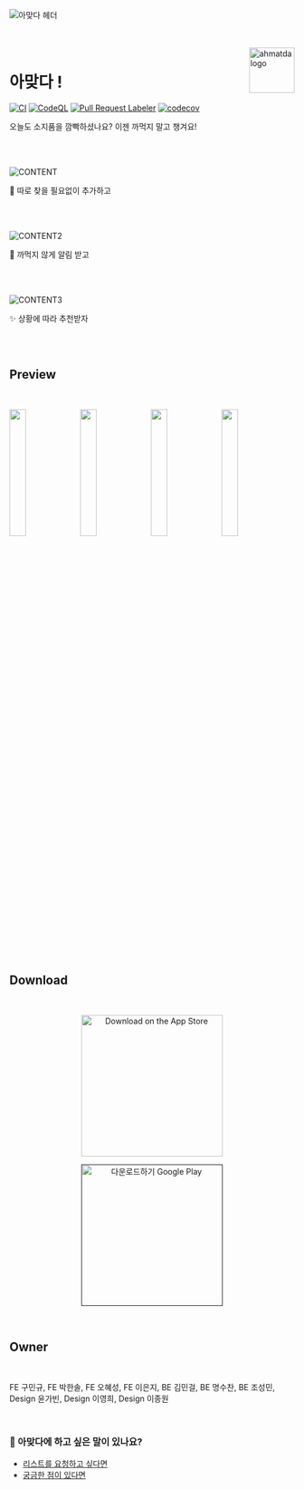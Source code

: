 ![아맞다 헤더](https://user-images.githubusercontent.com/26461307/211135223-81d14cf7-bf4e-4bff-9e30-962f9ec062a7.jpg)

<br />
<br />

<img src="https://user-images.githubusercontent.com/26461307/211135334-81c9cdf3-837a-4720-a06f-cce29635055d.png" alt="ahmatda logo" align="right" height="80" >

# 아맞다 !

[![CI](https://github.com/depromeet/ahmatda-web/actions/workflows/ci.yml/badge.svg)](https://github.com/depromeet/ahmatda-web/actions/workflows/ci.yml) [![CodeQL](https://github.com/depromeet/ahmatda-web/actions/workflows/codeql.yml/badge.svg)](https://github.com/depromeet/ahmatda-web/actions/workflows/codeql.yml) [![Pull Request Labeler](https://github.com/depromeet/ahmatda-web/actions/workflows/labeler.yml/badge.svg)](https://github.com/depromeet/ahmatda-web/actions/workflows/labeler.yml) [![codecov](https://codecov.io/gh/depromeet/ahmatda-web/branch/main/graph/badge.svg?token=UJVINTEVQ1)](https://codecov.io/gh/depromeet/ahmatda-web)

오늘도 소지품을 깜빡하셨나요? 이젠 까먹지 말고 챙겨요!

<br />
<br />

![CONTENT](https://user-images.githubusercontent.com/26461307/211135533-179f4d1e-e1e8-4c8f-8a70-a11beaa562d7.png)

👀 따로 찾을 필요없이 추가하고

<br />
<br />

![CONTENT2](https://user-images.githubusercontent.com/26461307/211135282-eb4230e9-548b-45e2-b2b0-8196249af70a.png)

🔔 까먹지 않게 알림 받고

<br />
<br />

![CONTENT3](https://user-images.githubusercontent.com/26461307/211135283-5aa9b8b8-cb06-4283-81e6-9a708a677add.png)

✨ 상황에 따라 추천받자

<br />
<br />

## Preview

<br />

<img width='24%' src="https://user-images.githubusercontent.com/26461307/211139008-442e5550-3171-41bd-a50a-03ed30087cbe.jpg" /> <img width='24%' src="https://user-images.githubusercontent.com/26461307/211139009-f09e4f02-04d0-43a4-9c3e-df05e71101d4.jpg" /> <img width='24%' src="https://user-images.githubusercontent.com/26461307/211139011-817f6258-750a-442c-8b36-688a0d2fda85.jpg" /> <img width='24%' src="https://user-images.githubusercontent.com/26461307/211139012-36ef86b1-c571-4fef-9e6f-2357b75c7974.jpg" />

<br />

## Download

<br />

<div align="center">

<a href="https://apps.apple.com/kr/app/%EC%95%84%EB%A7%9E%EB%8B%A4/id1660192508"><img src="https://tools.applemediaservices.com/api/badges/download-on-the-app-store/black/ko-kr?size=250x83&amp;releaseDate=1654300800&h=dd4ccd7fb22c609cf9132f37bf23c390" alt="Download on the App Store" width='250px'></a>

<a href=''><img alt='다운로드하기 Google Play' width='250px' src='https://play.google.com/intl/en_us/badges/static/images/badges/ko_badge_web_generic.png'/></a>

</div>

<br />

## Owner

<br />

FE 구민규, FE 박한솔, FE 오혜성, FE 이은지, BE 김민걸, BE 명수찬, BE 조성민, Design 윤가빈, Design 이영희, Design 이종원

<br />

### 💬 아맞다에 하고 싶은 말이 있나요?

- [리스트를 요청하고 싶다면](https://tally.so/r/w5Xqyd)
- [궁금한 점이 있다면](mailto:ahmatda.app@gmail.com)
